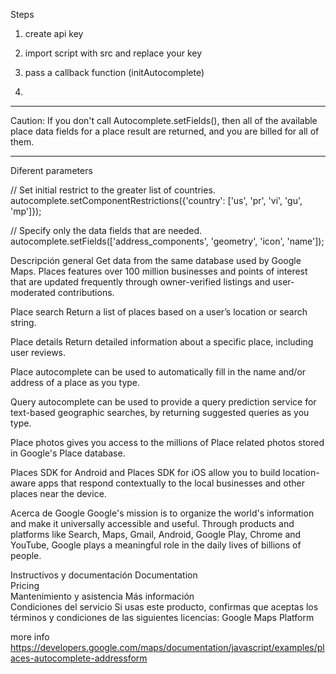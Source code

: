 
Steps

1) create api key
2) import script  with src and replace your key

    <script src="https://maps.googleapis.com/maps/api/js?key=YOUR-KEY&libraries=places&callback=initAutocomplete"
        async defer></script>

3) pass a callback function (initAutocomplete)

4)


************************************************************************************
Caution: 
If you don't call Autocomplete.setFields(), then all of the available place data fields for a place result are returned,
 and you are billed for all of them.
************************************************************************************

Diferent parameters

// Set initial restrict to the greater list of countries.
autocomplete.setComponentRestrictions({'country': ['us', 'pr', 'vi', 'gu', 'mp']});

// Specify only the data fields that are needed.
autocomplete.setFields(['address_components', 'geometry', 'icon', 'name']);





Descripción general
Get data from the same database used by Google Maps. Places features over 100 million businesses and points of interest that are updated frequently through owner-verified listings and user-moderated contributions.

Place search  Return a list of places based on a user’s location or search string.

Place details  Return detailed information about a specific place, including user reviews.

Place autocomplete  can be used to automatically fill in the name and/or address of a place as you type.

Query autocomplete  can be used to provide a query prediction service for text-based geographic searches, by returning suggested queries as you type.

Place photos  gives you access to the millions of Place related photos stored in Google's Place database.

Places SDK for Android  and Places SDK for iOS  allow you to build location-aware apps that respond contextually to the local businesses and other places near the device.


Acerca de Google
Google's mission is to organize the world's information and make it universally accessible and useful. Through products and platforms like Search, Maps, Gmail, Android, Google Play, Chrome and YouTube, Google plays a meaningful role in the daily lives of billions of people.

Instructivos y documentación
Documentation  
Pricing  
Mantenimiento y asistencia
Más información  
Condiciones del servicio
Si usas este producto, confirmas que aceptas los términos y condiciones de las siguientes licencias: Google Maps Platform 

more info
https://developers.google.com/maps/documentation/javascript/examples/places-autocomplete-addressform
